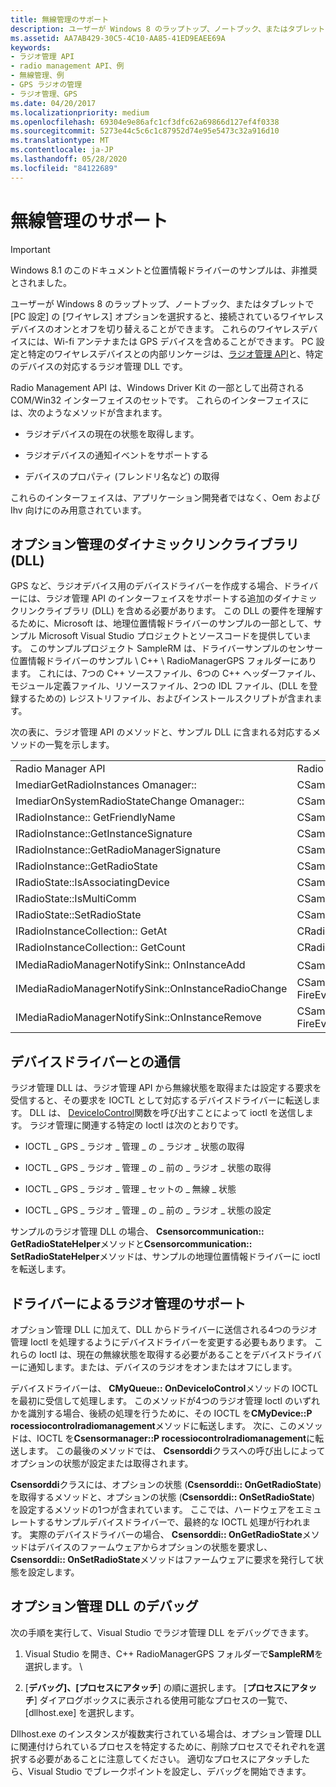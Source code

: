 ```yaml
---
title: 無線管理のサポート
description: ユーザーが Windows 8 のラップトップ、ノートブック、またはタブレットで [PC 設定] の [ワイヤレス] オプションを選択すると、接続されているワイヤレスデバイスのオンとオフを切り替えることができます。
ms.assetid: AA7AB429-30C5-4C10-AA85-41ED9EAEE69A
keywords:
- ラジオ管理 API
- radio management API、例
- 無線管理、例
- GPS ラジオの管理
- ラジオ管理、GPS
ms.date: 04/20/2017
ms.localizationpriority: medium
ms.openlocfilehash: 69304e9e86afc1cf3dfc62a69866d127ef4f0338
ms.sourcegitcommit: 5273e44c5c6c1c87952d74e95e5473c32a916d10
ms.translationtype: MT
ms.contentlocale: ja-JP
ms.lasthandoff: 05/28/2020
ms.locfileid: "84122689"
---
```

# <a name="supporting-radio-management"></a>無線管理のサポート

> [!IMPORTANT]
> Windows 8.1 のこのドキュメントと位置情報ドライバーのサンプルは、非推奨とされました。

ユーザーが Windows 8 のラップトップ、ノートブック、またはタブレットで [PC 設定] の [ワイヤレス] オプションを選択すると、接続されているワイヤレスデバイスのオンとオフを切り替えることができます。 これらのワイヤレスデバイスには、Wi-fi アンテナまたは GPS デバイスを含めることができます。 PC 設定と特定のワイヤレスデバイスとの内部リンケージは、[ラジオ管理 API](https://docs.microsoft.com/previous-versions/windows/hardware/radio/hh406615(v=vs.85))と、特定のデバイスの対応するラジオ管理 DLL です。

Radio Management API は、Windows Driver Kit の一部として出荷される COM/Win32 インターフェイスのセットです。 これらのインターフェイスには、次のようなメソッドが含まれます。

- ラジオデバイスの現在の状態を取得します。

- ラジオデバイスの通知イベントをサポートする

- デバイスのプロパティ (フレンドリ名など) の取得

これらのインターフェイスは、アプリケーション開発者ではなく、Oem および Ihv 向けにのみ用意されています。

## <a name="the-radio-management-dynamic-link-library-dll"></a>オプション管理のダイナミックリンクライブラリ (DLL)

GPS など、ラジオデバイス用のデバイスドライバーを作成する場合、ドライバーには、ラジオ管理 API のインターフェイスをサポートする追加のダイナミックリンクライブラリ (DLL) を含める必要があります。 この DLL の要件を理解するために、Microsoft は、地理位置情報ドライバーのサンプルの一部として、サンプル Microsoft Visual Studio プロジェクトとソースコードを提供しています。 このサンプルプロジェクト SampleRM は、ドライバーサンプルのセンサー位置情報ドライバーのサンプル \\ C++ \\ RadioManagerGPS フォルダーにあります。 これには、7つの C++ ソースファイル、6つの C++ ヘッダーファイル、モジュール定義ファイル、リソースファイル、2つの IDL ファイル、(DLL を登録するための) レジストリファイル、およびインストールスクリプトが含まれます。

次の表に、ラジオ管理 API のメソッドと、サンプル DLL に含まれる対応するメソッドの一覧を示します。

|                                                     |                                                       |
|-----------------------------------------------------|-------------------------------------------------------|
| Radio Manager API                                   | Radio Manager DLL                                     |
| ImediarGetRadioInstances Omanager::               | CSampleRadioManager::GetRadioInstances                |
| ImediarOnSystemRadioStateChange Omanager::        | CSampleRadioManager::OnSystemRadioStateChange         |
| IRadioInstance:: GetFriendlyName                     | CSampleRadioInstance:: GetFriendlyName                 |
| IRadioInstance::GetInstanceSignature                | CSampleRadioInstance::GetInstanceSignature            |
| IRadioInstance::GetRadioManagerSignature            | CSampleRadioInstance::GetRadioManagerSignature        |
| IRadioInstance::GetRadioState                       | CSampleRadioInstance::GetRadioState                   |
| IRadioState::IsAssociatingDevice                    | CSampleRadioInstance::IsAssociatingDevice             |
| IRadioState::IsMultiComm                            | CSampleRadioInstance::IsMultiComm                     |
| IRadioState::SetRadioState                          | CSampleRadioInstance::SetRadioState                   |
| IRadioInstanceCollection:: GetAt                     | CRadioInstanceCollection:: GetAt                       |
| IRadioInstanceCollection:: GetCount                  | CRadioInstanceCollection:: GetCount                    |
| IMediaRadioManagerNotifySink:: OnInstanceAdd         | CSampleRadioManager:: \_ 焼討 eventoninstanceadd         |
| IMediaRadioManagerNotifySink::OnInstanceRadioChange | CSampleRadioManager:: \_ FireEventOnInstanceRadioChange |
| IMediaRadioManagerNotifySink::OnInstanceRemove      | CSampleRadioManager:: \_ FireEventOnInstanceRemove      |

## <a name="communicating-with-the-device-driver"></a>デバイスドライバーとの通信

ラジオ管理 DLL は、ラジオ管理 API から無線状態を取得または設定する要求を受信すると、その要求を IOCTL として対応するデバイスドライバーに転送します。 DLL は、 [DeviceIoControl](https://docs.microsoft.com/windows/win32/api/ioapiset/nf-ioapiset-deviceiocontrol)関数を呼び出すことによって ioctl を送信します。 ラジオ管理に関連する特定の Ioctl は次のとおりです。

- IOCTL \_ GPS \_ ラジオ \_ 管理 \_ の \_ ラジオ \_ 状態の取得

- IOCTL \_ GPS \_ ラジオ \_ 管理 \_ の \_ 前の \_ ラジオ \_ 状態の取得

- IOCTL \_ GPS \_ ラジオ \_ 管理 \_ セットの \_ 無線 \_ 状態

- IOCTL \_ GPS \_ ラジオ \_ 管理 \_ の \_ 前の \_ ラジオ \_ 状態の設定

サンプルのラジオ管理 DLL の場合、 **Csensorcommunication:: GetRadioStateHelper**メソッドと**Csensorcommunication:: SetRadioStateHelper**メソッドは、サンプルの地理位置情報ドライバーに ioctl を転送します。

## <a name="driver-support-for-radio-management"></a>ドライバーによるラジオ管理のサポート

オプション管理 DLL に加えて、DLL からドライバーに送信される4つのラジオ管理 Ioctl を処理するようにデバイスドライバーを変更する必要もあります。 これらの Ioctl は、現在の無線状態を取得する必要があることをデバイスドライバーに通知します。または、デバイスのラジオをオンまたはオフにします。

デバイスドライバーは、 **CMyQueue:: OnDeviceIoControl**メソッドの IOCTL を最初に受信して処理します。 このメソッドが4つのラジオ管理 Ioctl のいずれかを識別する場合、後続の処理を行うために、その IOCTL を**CMyDevice::P rocessiocontrolradiomanagement**メソッドに転送します。 次に、このメソッドは、IOCTL を**Csensormanager::P rocessiocontrolradiomanagement**に転送します。 この最後のメソッドでは、 **Csensorddi**クラスへの呼び出しによってオプションの状態が設定または取得されます。

**Csensorddi**クラスには、オプションの状態 (**Csensorddi:: OnGetRadioState**) を取得するメソッドと、オプションの状態 (**Csensorddi:: OnSetRadioState**) を設定するメソッドの1つが含まれています。 ここでは、ハードウェアをエミュレートするサンプルデバイスドライバーで、最終的な IOCTL 処理が行われます。 実際のデバイスドライバーの場合、 **Csensorddi:: OnGetRadioState**メソッドはデバイスのファームウェアからオプションの状態を要求し、 **Csensorddi:: OnSetRadioState**メソッドはファームウェアに要求を発行して状態を設定します。

## <a name="debugging-the-radio-management-dll"></a>オプション管理 DLL のデバッグ

次の手順を実行して、Visual Studio でラジオ管理 DLL をデバッグできます。

1. Visual Studio を開き、C++ RadioManagerGPS フォルダーで**SampleRM**を選択します。 \\

1. [**デバッグ]、[プロセスにアタッチ**] の順に選択します。 [**プロセスにアタッチ**] ダイアログボックスに表示される使用可能なプロセスの一覧で、[dllhost.exe] を選択します。

Dllhost.exe のインスタンスが複数実行されている場合は、オプション管理 DLL に関連付けられているプロセスを特定するために、削除プロセスでそれぞれを選択する必要があることに注意してください。 適切なプロセスにアタッチしたら、Visual Studio でブレークポイントを設定し、デバッグを開始できます。
